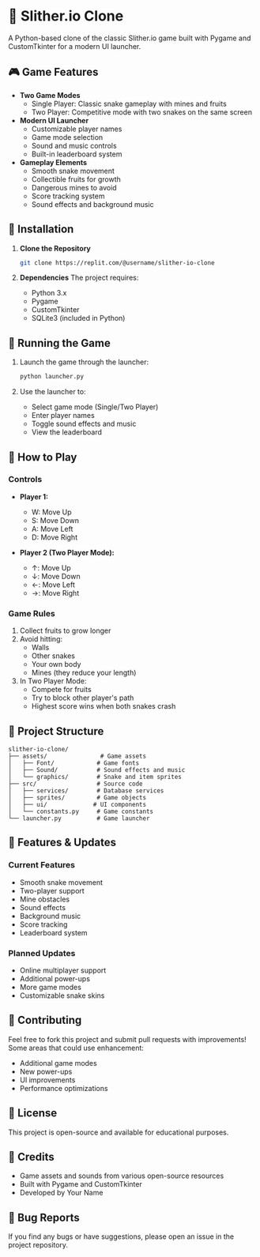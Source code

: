 
# 🐍 Slither.io Clone

A Python-based clone of the classic Slither.io game built with Pygame and CustomTkinter for a modern UI launcher.

## 🎮 Game Features

- **Two Game Modes**
  - Single Player: Classic snake gameplay with mines and fruits
  - Two Player: Competitive mode with two snakes on the same screen
- **Modern UI Launcher**
  - Customizable player names
  - Game mode selection
  - Sound and music controls
  - Built-in leaderboard system
- **Gameplay Elements**
  - Smooth snake movement
  - Collectible fruits for growth
  - Dangerous mines to avoid
  - Score tracking system
  - Sound effects and background music

## 🔧 Installation

1. **Clone the Repository**
   ```bash
   git clone https://replit.com/@username/slither-io-clone
   ```

2. **Dependencies**
   The project requires:
   - Python 3.x
   - Pygame
   - CustomTkinter
   - SQLite3 (included in Python)

## 🚀 Running the Game

1. Launch the game through the launcher:
   ```bash
   python launcher.py
   ```

2. Use the launcher to:
   - Select game mode (Single/Two Player)
   - Enter player names
   - Toggle sound effects and music
   - View the leaderboard

## 🎯 How to Play

### Controls
- **Player 1:**
  - W: Move Up
  - S: Move Down
  - A: Move Left
  - D: Move Right

- **Player 2 (Two Player Mode):**
  - ↑: Move Up
  - ↓: Move Down
  - ←: Move Left
  - →: Move Right

### Game Rules
1. Collect fruits to grow longer
2. Avoid hitting:
   - Walls
   - Other snakes
   - Your own body
   - Mines (they reduce your length)
3. In Two Player Mode:
   - Compete for fruits
   - Try to block other player's path
   - Highest score wins when both snakes crash

## 📁 Project Structure

```
slither-io-clone/
├── assets/               # Game assets
│   ├── Font/            # Game fonts
│   ├── Sound/           # Sound effects and music
│   └── graphics/        # Snake and item sprites
├── src/                 # Source code
│   ├── services/        # Database services
│   ├── sprites/         # Game objects
│   ├── ui/             # UI components
│   └── constants.py     # Game constants
└── launcher.py          # Game launcher
```

## 🔄 Features & Updates

### Current Features
- Smooth snake movement
- Two-player support
- Mine obstacles
- Sound effects
- Background music
- Score tracking
- Leaderboard system

### Planned Updates
- Online multiplayer support
- Additional power-ups
- More game modes
- Customizable snake skins

## 🤝 Contributing

Feel free to fork this project and submit pull requests with improvements! Some areas that could use enhancement:
- Additional game modes
- New power-ups
- UI improvements
- Performance optimizations

## 📜 License

This project is open-source and available for educational purposes.

## 🙏 Credits

- Game assets and sounds from various open-source resources
- Built with Pygame and CustomTkinter
- Developed by Your Name

## 🐛 Bug Reports

If you find any bugs or have suggestions, please open an issue in the project repository.
